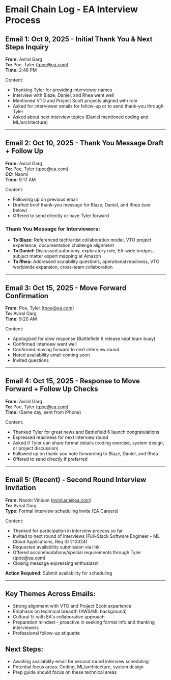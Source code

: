 # Email Chain Log - EA Interview Process

## Email 1: Oct 9, 2025 - Initial Thank You & Next Steps Inquiry
**From:** Aviral Garg  
**To:** Poe, Tyler (tpoe@ea.com)  
**Time:** 2:48 PM

Content:
- Thanking Tyler for providing interviewer names
- Interview with Blaze, Daniel, and Rhea went well
- Mentioned VTO and Project Scott projects aligned with role
- Asked for interviewer emails for follow-up or to send thank-you through Tyler
- Asked about next interview topics (Daniel mentioned coding and ML/architecture)

---

## Email 2: Oct 10, 2025 - Thank You Message Draft + Follow Up
**From:** Aviral Garg  
**To:** Poe, Tyler (tpoe@ea.com)  
**CC:** Naomi  
**Time:** 9:17 AM

Content:
- Following up on previous email
- Drafted brief thank-you message for Blaze, Daniel, and Rhea (see below)
- Offered to send directly or have Tyler forward

### Thank You Message for Interviewers:
- **To Blaze:** Referenced tech/artist collaboration model, VTO project experience, documentation challenge alignment
- **To Daniel:** Discussed autonomy, exploratory role, EA-wide bridges, subject matter expert mapping at Amazon
- **To Rhea:** Addressed scalability questions, operational readiness, VTO worldwide expansion, cross-team collaboration

---

## Email 3: Oct 15, 2025 - Move Forward Confirmation
**From:** Poe, Tyler (tpoe@ea.com)  
**To:** Aviral Garg  
**Time:** 9:20 AM

Content:
- Apologized for slow response (Battlefield 6 release kept team busy)
- Confirmed interview went well
- Confirmed moving forward to next interview round
- Noted availability email coming soon
- Invited questions

---

## Email 4: Oct 15, 2025 - Response to Move Forward + Follow Up Checks
**From:** Aviral Garg  
**To:** Poe, Tyler (tpoe@ea.com)  
**Time:** (Same day, sent from iPhone)

Content:
- Thanked Tyler for great news and Battlefield 6 launch congratulations
- Expressed readiness for next interview round
- Asked if Tyler can share format details (coding exercise, system design, or project discussion)
- Followed up on thank-you note forwarding to Blaze, Daniel, and Rhea
- Offered to send directly if preferred

---

## Email 5: (Recent) - Second Round Interview Invitation
**From:** Naomi Vinluan (nvinluan@ea.com)  
**To:** Aviral Garg  
**Type:** Formal interview scheduling invite (EA Careers)

Content:
- Thanked for participation in interview process so far
- Invited to next round of interviews (Full-Stack Software Engineer - ML Cloud Applications, Req ID 210324)
- Requested availability submission via link
- Offered accommodations/special requirements through Tyler (tpoe@ea.com)
- Closing message expressing enthusiasm

**Action Required:** Submit availability for scheduling

---

## Key Themes Across Emails:
- Strong alignment with VTO and Project Scott experience
- Emphasis on technical breadth (AWS/ML background)
- Cultural fit with EA's collaborative approach
- Preparation mindset - proactive in seeking format info and thanking interviewers
- Professional follow-up etiquette

## Next Steps:
- Awaiting availability email for second round interview scheduling
- Potential focus areas: Coding, ML/architecture, system design
- Prep guide should focus on these technical areas
